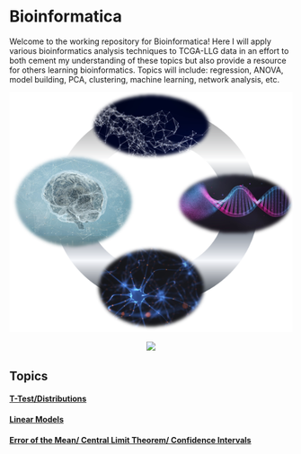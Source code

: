 
# Bioinformatica

Welcome to the working repository for Bioinformatica! Here I will apply various bioinformatics analysis techniques to TCGA-LLG data in an effort to both cement my understanding of these topics but also provide a resource for others learning bioinformatics. Topics will include: regression, ANOVA, model building, PCA, clustering, machine learning, network analysis, etc.

<p align="center">
    <img src="https://github.com/BioNomad/Bioinformatica/blob/main/images/info_graphic.PNG">
</p>

<p align="center">
    <img src="https://bionomad.github.io/Bioinformatica/blob/main/images/info_graphic.PNG">
</p>

## Topics

#### [T-Test/Distributions][1]

#### [Linear Models][2]

#### [Error of the Mean/ Central Limit Theorem/ Confidence Intervals][3]

[1]: https://github.com/BioNomad/Bioinformatica/blob/main/pages_you_can_read/ttest_distributions/ttest_distributions.md

[2]: https://github.com/BioNomad/Bioinformatica/blob/main/pages_you_can_read/models/linear_model.md

[3]: https://github.com/BioNomad/Bioinformatica/blob/main/pages_you_can_read/error_clt_ci/error_clt_ci.md


